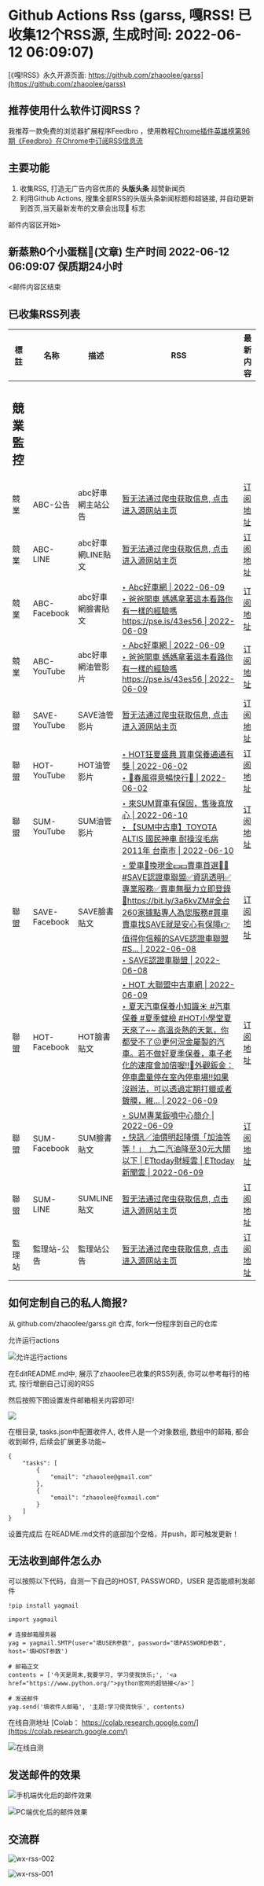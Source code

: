 # Github Actions Rss (garss, 嘎RSS! 已收集12个RSS源, 生成时间: 2022-06-12 06:09:07)


[《嘎!RSS》永久开源页面: https://github.com/zhaoolee/garss](https://github.com/zhaoolee/garss)

## 推荐使用什么软件订阅RSS？
我推荐一款免费的浏览器扩展程序Feedbro ，使用教程[Chrome插件英雄榜第96期《Feedbro》在Chrome中订阅RSS信息流](https://www.v2fy.com/p/096-feedbro-2021-02-27/)

## 主要功能
1. 收集RSS, 打造无广告内容优质的 **头版头条** 超赞新闻页
2. 利用Github Actions, 搜集全部RSS的头版头条新闻标题和超链接, 并自动更新到首页,当天最新发布的文章会出现🌈 标志

邮件内容区开始>
<h2>新蒸熟0个小蛋糕🍰(文章) 生产时间 2022-06-12 06:09:07 保质期24小时</h2>



<邮件内容区结束

## 已收集RSS列表

| 標註 | 名称 | 描述 | RSS  |  最新内容 |
| --- | --- | --- | --- |  --- |
| <h2 id="软件工具">競業監控</h2> |  |   |  |
| 競業 | ABC-公告 | abc好車網主站公告 | [暂无法通过爬虫获取信息, 点击进入源网站主页](https://feed43.com)  |  [订阅地址](https://feed43.com/0564117341674331.xml) |  
| 競業 | ABC-LINE | abc好車網LINE貼文 | [暂无法通过爬虫获取信息, 点击进入源网站主页](https://feed43.com)  |  [订阅地址](https://feed43.com/0201422374304725.xml) |  
| 競業 | ABC-Facebook | abc好車網臉書貼文 | [‣ Abc好車網 \| 2022-06-09](https://www.facebook.com/959277324083390/posts/5549903621687381/)<br/>[‣ 爸爸開車 媽媽拿著這本看路你有一樣的經驗嗎https://pse.is/43es56 \| 2022-06-09](https://www.facebook.com/959277324083390/posts/5546163878728022/)  |  [订阅地址](http://fetchrss.com/rss/6139acbf8b3504469a62ba526139aa9395ab61464f2e42b2.xml) |  
| 競業 | ABC-YouTube | abc好車網油管影片 | [‣ Abc好車網 \| 2022-06-09](https://www.facebook.com/959277324083390/posts/5549903621687381/)<br/>[‣ 爸爸開車 媽媽拿著這本看路你有一樣的經驗嗎https://pse.is/43es56 \| 2022-06-09](https://www.facebook.com/959277324083390/posts/5546163878728022/)  |  [订阅地址](http://fetchrss.com/rss/6139acbf8b3504469a62ba526139aa9395ab61464f2e42b2.xml) |  
| 聯盟 | SAVE-YouTube | SAVE油管影片 | [暂无法通过爬虫获取信息, 点击进入源网站主页](https://www.youtube.com)  |  [订阅地址](https://www.youtube.com/feeds/videos.xml?channel_id=UCR-5EmPDvnZbF6Q_WVbA_RA) |  
| 聯盟 | HOT-YouTube | HOT油管影片 | [‣ HOT狂夏盛典 買車保養通通有獎 \| 2022-06-02](https://www.youtube.com/watch?v=M8dsTGX00B4)<br/>[‣ 🌸春風得意暢快行🌸 \| 2022-06-02](https://www.youtube.com/watch?v=USsVyKO9l24)  |  [订阅地址](https://www.youtube.com/feeds/videos.xml?channel_id=UC4oNiwJigIW9EW3KHrVQ2QQ) |
| 聯盟 | SUM-YouTube | SUM油管影片 | [‣ 來SUM買車有保固，售後真放心 \| 2022-06-10](https://www.youtube.com/watch?v=lsH_IlpJkrM)<br/>[‣ 【SUM中古車】TOYOTA ALTIS 國民神車 耐操沒毛病 2011年 台南市 \| 2022-06-10](https://www.youtube.com/watch?v=GhViQkDK4IE)  |  [订阅地址](https://www.youtube.com/feeds/videos.xml?channel_id=UCM5Vfp-YI1lxpV0C6lgc-RQ) | 
| 聯盟 | SAVE-Facebook | SAVE臉書貼文 | [‣ 愛車🚗換現金💵💵賣車首選💁‍♂️ #SAVE認證車聯盟✅資訊透明✅專業服務✅賣車無壓力立即登錄📲https://bit.ly/3a6kvZM#全台260家據點專人為您服務#買車賣車找SAVE就是安心有保障👉值得你信賴的SAVE認證車聯盟#S... \| 2022-06-08](https://www.facebook.com/226870563993800/posts/5765733210107480/)<br/>[‣ SAVE認證車聯盟 \| 2022-06-08](https://www.facebook.com/226870563993800/posts/5789707534376714/)  |  [订阅地址](http://fetchrss.com/rss/6139acbf8b3504469a62ba526140298e8966b30d012fc4a2.xml) |  
| 聯盟 | HOT-Facebook | HOT臉書貼文 | [‣ HOT 大聯盟中古車網 \| 2022-06-09](https://www.facebook.com/1612263792147064/posts/7690181804355202/)<br/>[‣ 夏天汽車保養小知識☀️ #汽車保養 #夏季健檢 #HOT小學堂夏天來了~~ 高溫炎熱的天氣，你都受不了😖更何況金屬製的汽車。若不做好夏季保養，車子老化的速度會加倍喔‼️🔸外觀鈑金：停車盡量停在室內停車場‼️如果沒辦法，可以透過定期打蠟或者鍍膜，維... \| 2022-06-09](https://www.facebook.com/1612263792147064/posts/7684331658273550/)  |  [订阅地址](http://fetchrss.com/rss/6139acbf8b3504469a62ba52614029d2ffc9da29576adf12.xml) |
| 聯盟 | SUM-Facebook | SUM臉書貼文 | [‣ SUM專業鈑噴中心簡介 \| 2022-06-09](https://www.facebook.com/195510460484243/posts/5095814767120430/)<br/>[‣ 快訊／油價明起降價「加油等等！」　九二汽油降至30元大關以下 \| ETtoday財經雲 \| ETtoday新聞雲 \| 2022-06-09](https://www.facebook.com/195510460484243/posts/5087973577904549/)  |  [订阅地址](http://fetchrss.com/rss/6139acbf8b3504469a62ba5261402a0069c0fb34c1726fe2.xml) | 
| 聯盟 | SUM-LINE | SUMLINE貼文 | [暂无法通过爬虫获取信息, 点击进入源网站主页](https://feed43.com)  |  [订阅地址](https://feed43.com/0745227586345257.xml) | 
| 監理站 | 監理站-公告 | 監理站公告 | [暂无法通过爬虫获取信息, 点击进入源网站主页](https://feed43.com)  |  [订阅地址](https://feed43.com/5280011564810400.xml) |


## 如何定制自己的私人简报?

从 github.com/zhaoolee/garss.git 仓库, fork一份程序到自己的仓库

允许运行actions

![允许运行actions](https://cdn.fangyuanxiaozhan.com/assets/1630216112533FANcC1QY.jpeg)

在EditREADME.md中, 展示了zhaoolee已收集的RSS列表, 你可以参考每行的格式, 按行增删自己订阅的RSS

然后按照下图设置发件邮箱相关内容即可!

![](https://cdn.fangyuanxiaozhan.com/assets/1629970189283arACkBKe.png)

在根目录, tasks.json中配置收件人, 收件人是一个对象数组, 数组中的邮箱, 都会收到邮件, 后续会扩展更多功能~

```
{
    "tasks": [
        {
            "email": "zhaoolee@gmail.com"
        },
        {
            "email": "zhaoolee@foxmail.com"
        }
    ]
}
```

设置完成后 在README.md文件的底部加个空格，并push，即可触发更新！

## 无法收到邮件怎么办

可以按照以下代码，自测一下自己的HOST, PASSWORD，USER 是否能顺利发邮件

```
!pip install yagmail

import yagmail

# 连接邮箱服务器
yag = yagmail.SMTP(user="填USER参数", password="填PASSWORD参数", host='填HOST参数')

# 邮箱正文
contents = ['今天是周末,我要学习, 学习使我快乐;', '<a href="https://www.python.org/">python官网的超链接</a>']

# 发送邮件
yag.send('填收件人邮箱', '主题:学习使我快乐', contents)
```

在线自测地址 [Colab： https://colab.research.google.com/](https://colab.research.google.com/)

![在线自测](https://i.v2ex.co/zQWM0V6b.png)

## 发送邮件的效果

![手机端优化后的邮件效果](https://cdn.fangyuanxiaozhan.com/assets/163039979740967wCT8RQ.jpeg)

![PC端优化后的邮件效果](https://cdn.fangyuanxiaozhan.com/assets/1630399693988c2tk8n7k.png)

## 交流群

![wx-rss-002](https://cdn.fangyuanxiaozhan.com/assets/1631157359184n13WJyyd.png)

![wx-rss-001](https://cdn.fangyuanxiaozhan.com/assets/1631157359186yYa61HDi.png)

  
       
